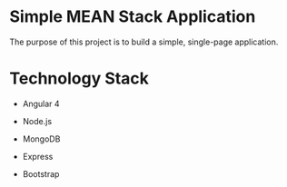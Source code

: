 # Simple MEAN Stack Application

The purpose of this project is to build a simple, single-page application.


# Technology Stack

* Angular 4
* Node.js
* MongoDB
* Express

* Bootstrap